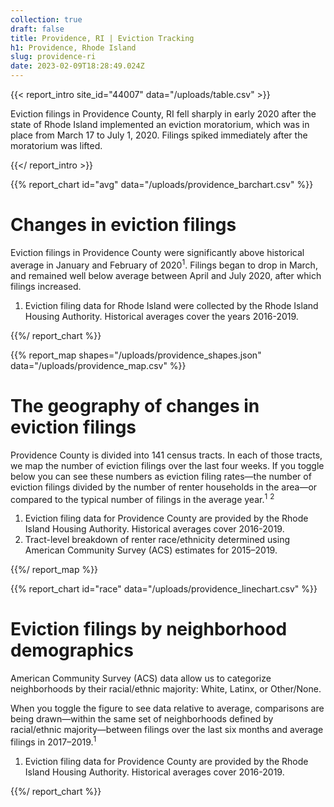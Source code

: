 ```yaml
---
collection: true
draft: false
title: Providence, RI | Eviction Tracking
h1: Providence, Rhode Island
slug: providence-ri
date: 2023-02-09T18:28:49.024Z
---
```

{{< report_intro site_id="44007" data="/uploads/table.csv" >}}

Eviction filings in Providence County, RI fell sharply in early 2020 after the state of Rhode Island implemented an eviction moratorium, which was in place from March 17 to July 1, 2020. Filings spiked immediately after the moratorium was lifted.

 

{{</ report_intro >}}


{{% report_chart id="avg" data="/uploads/providence_barchart.csv" %}}





# Changes in eviction filings

Eviction filings in Providence County were significantly above historical average in January and February of 2020<sup>1</sup>. Filings began to drop in March, and remained well below average between April and July 2020, after which filings increased. 

1. Eviction filing data for Rhode Island were collected by the Rhode Island Housing Authority. Historical averages cover the years 2016-2019.





{{%/ report_chart %}}



{{% report_map shapes="/uploads/providence_shapes.json" data="/uploads/providence_map.csv" %}}





# The geography of changes in eviction filings

Providence County is divided into 141 census tracts. In each of those tracts, we map the number of eviction filings over the last four weeks. If you toggle below you can see these numbers as eviction filing rates—the number of eviction filings divided by the number of renter households in the area—or compared to the typical number of filings in the average year.<sup>1</sup> <sup>2</sup>

1. Eviction filing data for Providence County are provided by the Rhode Island Housing Authority. Historical averages cover 2016-2019. 
2. Tract-level breakdown of renter race/ethnicity determined using American Community Survey (ACS) estimates for 2015–2019.





{{%/ report_map %}}



{{% report_chart id="race" data="/uploads/providence_linechart.csv" %}}





# Eviction filings by neighborhood demographics

American Community Survey (ACS) data allow us to categorize neighborhoods by their racial/ethnic majority: White, Latinx, or Other/None. 

When you toggle the figure to see data relative to average, comparisons are being drawn—within the same set of neighborhoods defined by racial/ethnic majority—between filings over the last six months and average filings in 2017–2019.<sup>1</sup>

1. Eviction filing data for Providence County are provided by the Rhode Island Housing Authority. Historical averages cover 2016-2019.





{{%/ report_chart %}}